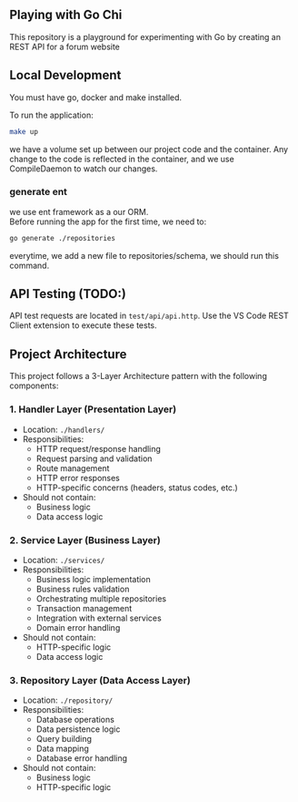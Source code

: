 ## Playing with Go Chi

This repository is a playground for experimenting with Go by creating an REST API for a forum website 


## Local Development

You must have go, docker and make installed.

To run the application:

```bash
make up
```

we have a volume set up between our project code and the container. Any change to the code is reflected in the container, and we use CompileDaemon to watch our changes.

### generate ent
we use ent framework as a our ORM. \
Before running the app for the first time, we need to:
```bash
go generate ./repositories
```
everytime, we add a new file to repositories/schema, we should run this command.

## API Testing (TODO:)
API test requests are located in `test/api/api.http`. Use the VS Code REST Client extension to execute these tests.


## Project Architecture

This project follows a 3-Layer Architecture pattern with the following components:


### 1. Handler Layer (Presentation Layer)
- Location: `./handlers/`
- Responsibilities:
  - HTTP request/response handling
  - Request parsing and validation
  - Route management
  - HTTP error responses
  - HTTP-specific concerns (headers, status codes, etc.)
- Should not contain:
  - Business logic
  - Data access logic

### 2. Service Layer (Business Layer)
- Location: `./services/`
- Responsibilities:
  - Business logic implementation
  - Business rules validation
  - Orchestrating multiple repositories
  - Transaction management
  - Integration with external services
  - Domain error handling
- Should not contain:
  - HTTP-specific logic
  - Data access logic

### 3. Repository Layer (Data Access Layer)
- Location: `./repository/`
- Responsibilities:
  - Database operations
  - Data persistence logic
  - Query building
  - Data mapping
  - Database error handling
- Should not contain:
  - Business logic
  - HTTP-specific logic
